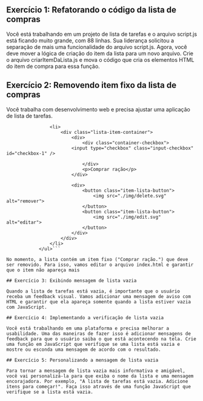 ## Exercício 1: Refatorando o código da lista de compras

Você está trabalhando em um projeto de lista de tarefas e o arquivo script.js está ficando muito grande, com 88 linhas. Sua liderança solicitou a separação de mais uma funcionalidade do arquivo script.js. Agora, você deve mover a lógica de criação do item da lista para um novo arquivo. Crie o arquivo criarItemDaLista.js e mova o código que cria os elementos HTML do item de compra para essa função.

## Exercício 2: Removendo item fixo da lista de compras

Você trabalha com desenvolvimento web e precisa ajustar uma aplicação de lista de tarefas.

````<ul>
                <li>
                    <div class="lista-item-container">
                        <div>
                            <div class="container-checkbox">
                        <input type="checkbox" class="input-checkbox" id="checkbox-1" />

                            </div>
                            <p>Comprar ração</p>
                        </div>

                        <div>
                            <button class="item-lista-button">
                                <img src="./img/delete.svg" alt="remover">
                            </button>
                            <button class="item-lista-button">
                                <img src="./img/edit.svg" alt="editar">
                            </button>
                        </div>
                    </div>
                </li>
            </ul>```

No momento, a lista contém um item fixo ("Comprar ração.") que deve ser removido. Para isso, vamos editar o arquivo index.html e garantir que o item não apareça mais

## Exercício 3: Exibindo mensagem de lista vazia

Quando a lista de tarefas está vazia, é importante que o usuário receba um feedback visual. Vamos adicionar uma mensagem de aviso com HTML e garantir que ela apareça somente quando a lista estiver vazia com JavaScript.

## Exercício 4: Implementando a verificação de lista vazia

Você está trabalhando em uma plataforma e precisa melhorar a usabilidade. Uma das maneiras de fazer isso é adicionar mensagens de feedback para que o usuário saiba o que está acontecendo na tela. Crie uma função em JavaScript que verifique se uma lista está vazia e mostre ou esconda uma mensagem de acordo com o resultado.

## Exercício 5: Personalizando a mensagem de lista vazia

Para tornar a mensagem de lista vazia mais informativa e amigável, você vai personalizá-la para que exiba o nome da lista e uma mensagem encorajadora. Por exemplo, "A lista de tarefas está vazia. Adicione itens para começar!". Faça isso através de uma função JavaScript que verifique se a lista está vazia.
````
